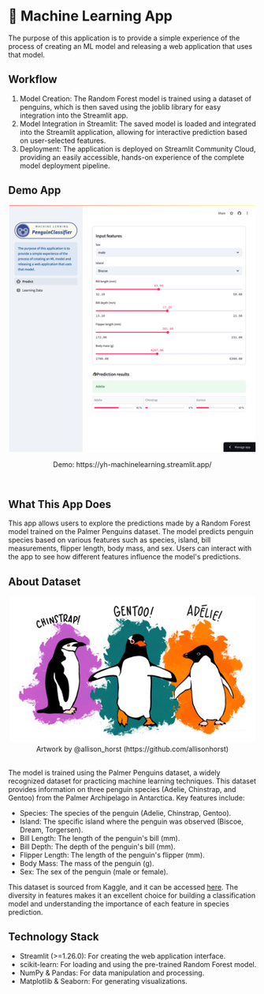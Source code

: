 # 🤖 Machine Learning App

The purpose of this application is to provide a simple experience of the process of creating an ML model and releasing a web application that uses that model.

## Workflow
1. Model Creation: The Random Forest model is trained using a dataset of penguins, which is then saved using the joblib library for easy integration into the Streamlit app.
2. Model Integration in Streamlit: The saved model is loaded and integrated into the Streamlit application, allowing for interactive prediction based on user-selected features.
3. Deployment: The application is deployed on Streamlit Community Cloud, providing an easily accessible, hands-on experience of the complete model deployment pipeline.

## Demo App
<div align="center">
   <img src="./images/screenshot.png" style="width: 500px">
   <p>Demo: https://yh-machinelearning.streamlit.app/</p>
</div>
<br>

## What This App Does
This app allows users to explore the predictions made by a Random Forest model trained on the Palmer Penguins dataset. The model predicts penguin species based on various features such as species, island, bill measurements, flipper length, body mass, and sex. Users can interact with the app to see how different features influence the model's predictions.

## About Dataset
<div align="center">
<img src="./images/lter_penguins.png" style="width: 500px">
<div>Artwork by @allison_horst (https://github.com/allisonhorst)</div>
</div>
<br>

The model is trained using the Palmer Penguins dataset, a widely recognized dataset for practicing machine learning techniques. This dataset provides information on three penguin species (Adelie, Chinstrap, and Gentoo) from the Palmer Archipelago in Antarctica. Key features include:

* Species: The species of the penguin (Adelie, Chinstrap, Gentoo).
* Island: The specific island where the penguin was observed (Biscoe, Dream, Torgersen).
* Bill Length: The length of the penguin's bill (mm).
* Bill Depth: The depth of the penguin's bill (mm).
* Flipper Length: The length of the penguin's flipper (mm).
* Body Mass: The mass of the penguin (g).
* Sex: The sex of the penguin (male or female).

This dataset is sourced from Kaggle, and it can be accessed [here](https://www.kaggle.com/datasets/parulpandey/palmer-archipelago-antarctica-penguin-data). The diversity in features makes it an excellent choice for building a classification model and understanding the importance of each feature in species prediction.

## Technology Stack
- Streamlit (>=1.26.0): For creating the web application interface.
- scikit-learn: For loading and using the pre-trained Random Forest model.
- NumPy & Pandas: For data manipulation and processing.
- Matplotlib & Seaborn: For generating visualizations.
